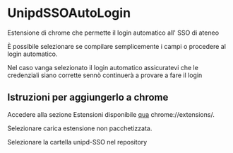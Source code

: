 # UnipdSSOAutoLogin
Estensione di chrome che permette il login automatico all' SSO di ateneo
 
 È possibile selezionare se compilare semplicemente i campi o procedere al login automatico.
 
 Nel caso vanga selezionato il login automatico assicuratevi che le credenziali siano corrette sennò continuerà a provare a fare il login
 
 ## Istruzioni per aggiungerlo a chrome
 
 Accedere alla sezione Estensioni disponibile [qua](chrome://extensions/) chrome://extensions/.
 
 Selezionare carica estensione non pacchetizzata.
 
 Selezionare la cartella unipd-SSO nel repository
